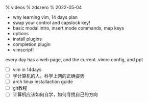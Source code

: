 % videos
% zdszero
% 2022-05-04


* why learning vim, 14 days plan
* swap your control and capslock key!
* basic modal intro, insert mode commands, map keys
* options
* install plugins
* completion plugin
* vimscript!

every day has a web page, and the current .vimrc config, and ppt

- [ ] vim in 14days
- [ ] 学计算机的人，科学上网的正确姿势
- [ ] arch linux installaction guide
- [ ] git教程
- [ ] 计算机应该如何自学，如何寻找自己的方向
